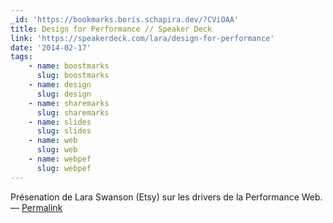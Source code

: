 ```yaml
---
_id: 'https://bookmarks.boris.schapira.dev/?CViOAA'
title: Design for Performance // Speaker Deck
link: 'https://speakerdeck.com/lara/design-for-performance'
date: '2014-02-17'
tags:
    - name: boostmarks
      slug: boostmarks
    - name: design
      slug: design
    - name: sharemarks
      slug: sharemarks
    - name: slides
      slug: slides
    - name: web
      slug: web
    - name: webpef
      slug: webpef
---
```


Présenation de Lara Swanson (Etsy) sur les drivers de la Performance Web.
<br>&#8212;
<a href="https://bookmarks.boris.schapira.dev/?CViOAA" title="Permalink">Permalink</a>
